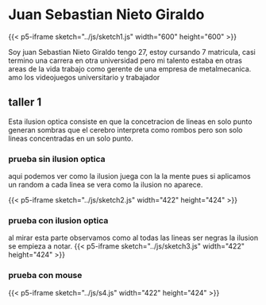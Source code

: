 # Juan Sebastian Nieto Giraldo


{{< p5-iframe sketch="../js/sketch1.js" width="600" height="600" >}}

Soy juan Sebastian Nieto Giraldo tengo 27, estoy cursando 7 matricula, casi termino una carrera en otra universidad pero mi talento estaba en otras areas de la vida trabajo como gerente de una empresa de metalmecanica.
amo los videojuegos 
universitario y trabajador
## taller 1
Esta ilusion optica consiste en que la concetracion de lineas en solo punto generan sombras que el cerebro interpreta como rombos pero son solo lineas concentradas en un solo punto.
### prueba sin ilusion optica
aqui podemos ver como la ilusion juega con la la mente pues si aplicamos un random a cada linea se vera como la ilusion no aparece.

{{< p5-iframe sketch="../js/sketch2.js" width="422" height="424" >}}

### prueba con ilusion optica
al mirar esta parte observamos como al todas las lineas ser negras la ilusion se empieza a notar.
{{< p5-iframe sketch="../js/sketch3.js" width="422" height="424" >}}

### prueba con mouse 

{{< p5-iframe sketch="../js/s4.js" width="422" height="424" >}}